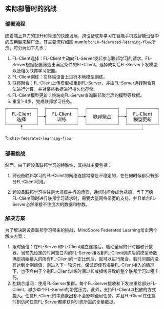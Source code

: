 ## 实际部署时的挑战

### 部署流程

随着端上算力的提升和算法的快速发展，跨设备联邦学习在智能手机或智能设备中的应用越来越广泛。其主要流程如图:numfef:`ch10-federated-learning-flow`所示，可分为如下几步：

1. FL-Client选择：FL-Client主动向FL-Server发起参与联邦学习的请求。FL-Server根据配置筛选出满足条件的FL-Client。选择成功后FL-Server下发模型以及相关联邦学习配置。
2. FL-Client训练：在终端设备上进行本地模型训练。
3. 联邦聚合：FL-Client上传模型权重到FL-Server，并由FL-Server选择聚合算法进行计算，并对某些数据进行持久化存储。
4. FL-Client模型更新：终端向FL-Server查询联邦聚合后的模型等数据。
5. 重复1-4步，完成联邦学习任务。

![跨设备联邦学习流程图](../img/ch10/ch10-federated-learning-flow.png)

:label:`ch10-federated-learning-flow`

### 部署挑战

然而，由于跨设备联邦学习的特殊性，其挑战主要包括：

1. 跨设备联邦学习的FL-Client的网络连接常常是不稳定的，在任何时候都只有部分FL-Client可用。

2. 跨设备联邦学习往往是大规模并行的场景，通信时间会成为瓶颈。当千万级FL-Client同时进行联邦学习请求时，需要大量网络带宽的支持，并且单台FL-Server必然承接不住庞大的数据和参数。

### 解决方案

为了解决跨设备联邦学习带来的挑战，MindSpore Federated Learning给出两个解决方案：

1. 限时通信：在FL-Server和FL-Client建立连接后，启动全局的计时器和计数器。当预先设定的时间窗口内的FL-Server接收到FL-Client训练后的模型参数满足初始接入的所有FL-Client的一定比例后，就可以进行聚合。若时间窗内没有达到比例阈值，则进入下一轮迭代。保证即使有海量FL-Client接入的情况下，也不会由于个别FL-Client训练时间过长或掉线导致的整个联邦学习过程卡死。
2. 松耦合组网：使用FL-Server集群。每个FL-Server接收和下发权重给部分FL-Client，减少单个FL-Server的带宽压力。此外，支持FL-Client以松散的方式接入。任意FL-Client的中途退出都不会影响全局任务，并且FL-Client在任意时刻访问任意FL-Server都能获得训练所需的全量数据。